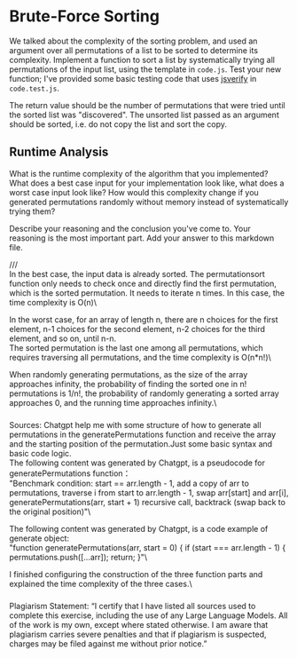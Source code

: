 # Brute-Force Sorting

We talked about the complexity of the sorting problem, and used an argument over
all permutations of a list to be sorted to determine its complexity. Implement
a function to sort a list by systematically trying all permutations of the input
list, using the template in `code.js`. Test your new function; I've provided
some basic testing code that uses [jsverify](https://jsverify.github.io/) in
`code.test.js`.

The return value should be the number of permutations that were tried until the
sorted list was "discovered". The unsorted list passed as an argument should be
sorted, i.e. do not copy the list and sort the copy.

## Runtime Analysis

What is the runtime complexity of the algorithm that you implemented? What does
a best case input for your implementation look like, what does a worst case
input look like? How would this complexity change if you generated permutations
randomly without memory instead of systematically trying them?

Describe your reasoning and the conclusion you've come to. Your reasoning is the
most important part. Add your answer to this markdown file.

///\
In the best case, the input data is already sorted. The permutationsort function only needs to check once and directly find the first permutation, which is the sorted permutation. It needs to iterate n times. In this case, the time complexity is O(n)\

In the worst case, for an array of length n, there are n choices for the first element, n-1 choices for the second element, n-2 choices for the third element, and so on, until n-n.\
The sorted permutation is the last one among all permutations, which requires traversing all permutations, and the time complexity is O(n*n!)\

When randomly generating permutations, as the size of the array approaches infinity, the probability of finding the sorted one in n! permutations is 1/n!, the probability of randomly generating a sorted array approaches 0, and the running time approaches infinity.\


###
Sources: Chatgpt help me with some structure of how to generate all permutations in the generatePermutations function and receive the array and the starting position of the permutation.Just some basic syntax and basic code logic.\
The following content was generated by Chatgpt, is a pseudocode for generatePermutations function：\
"Benchmark condition: start == arr.length - 1, add a copy of arr to permutations, traverse i from start to arr.length - 1, swap arr[start] and arr[i], generatePermutations(arr, start + 1) recursive call, backtrack (swap back to the original position)"\

The following content was generated by Chatgpt, is a code example of generate object:\
"function generatePermutations(arr, start = 0) {
if (start === arr.length - 1) {
permutations.push([...arr]);
return;
}"\

I finished configuring the construction of the three function parts and explained the time complexity of the three cases.\
###

Plagiarism Statement: “I certify that I have listed all sources used to complete this exercise, including the use of any Large Language Models. All of the work is my own, except where stated otherwise. I am aware that plagiarism carries severe penalties and that if plagiarism is suspected, charges may be filed against me without prior notice.”
